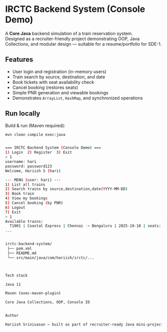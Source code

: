 # IRCTC Backend System (Console Demo)

A **Core Java** backend simulation of a train reservation system.  
Designed as a recruiter-friendly project demonstrating OOP, Java Collections, and modular design — suitable for a resume/portfolio for SDE-1.

## Features
- User login and registration (in-memory users)
- Train search by source, destination, and date
- Book tickets with seat availability check
- Cancel booking (restores seats)
- Simple PNR generation and viewable bookings
- Demonstrates `ArrayList`, `HashMap`, and synchronized operations

## Run locally
Build & run (Maven required):

```bash
mvn clean compile exec:java


=== IRCTC Backend System (Console Demo) ===
1) Login  2) Register  3) Exit
> 1
username: hari
password: password123
Welcome, Hariish S (hari)

--- MENU (user: hari) ---
1) List all trains
2) Search trains by source,destination,date(YYYY-MM-DD)
3) Book train
4) View my bookings
5) Cancel booking (by PNR)
6) Logout
7) Exit
> 1
Available trains:
  T1001 | Coastal Express | Chennai -> Bengaluru | 2025-10-18 | seats: 120 | fare: 450.00
...


irctc-backend-system/
 ├── pom.xml
 ├── README.md
 └── src/main/java/com/hariish/irctc/...



Tech stack

Java 11

Maven (exec-maven-plugin)

Core Java Collections, OOP, Console IO


Author

Hariish Srinivasan — built as part of recruiter-ready Java mini-projects for SDE-1.